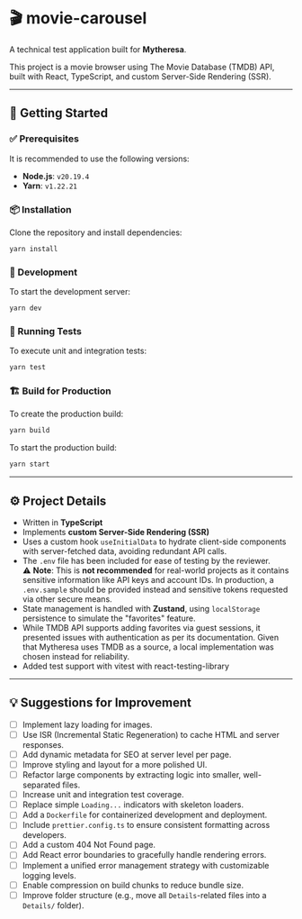 # 🎬 movie-carousel

A technical test application built for **Mytheresa**.

This project is a movie browser using The Movie Database (TMDB) API, built with React, TypeScript, and custom Server-Side Rendering (SSR).

---

## 🚀 Getting Started

### ✅ Prerequisites

It is recommended to use the following versions:

- **Node.js**: `v20.19.4`
- **Yarn**: `v1.22.21`

### 📦 Installation

Clone the repository and install dependencies:

```bash
yarn install
```

### 🔧 Development

To start the development server:

```bash
yarn dev
```

### 🧪 Running Tests

To execute unit and integration tests:

```bash
yarn test
```

### 🏗️ Build for Production

To create the production build:

```bash
yarn build
```

To start the production build:

```bash
yarn start
```

---

## ⚙️ Project Details

- Written in **TypeScript**
- Implements **custom Server-Side Rendering (SSR)**
- Uses a custom hook `useInitialData` to hydrate client-side components with server-fetched data, avoiding redundant API calls.
- The `.env` file has been included for ease of testing by the reviewer.  
  ⚠️ **Note**: This is **not recommended** for real-world projects as it contains sensitive information like API keys and account IDs. In production, a `.env.sample` should be provided instead and sensitive tokens requested via other secure means.
- State management is handled with **Zustand**, using `localStorage` persistence to simulate the "favorites" feature.
- While TMDB API supports adding favorites via guest sessions, it presented issues with authentication as per its documentation. Given that Mytheresa uses TMDB as a source, a local implementation was chosen instead for reliability.
- Added test support with vitest with react-testing-library

---

## 💡 Suggestions for Improvement

- [ ] Implement lazy loading for images.
- [ ] Use ISR (Incremental Static Regeneration) to cache HTML and server responses.
- [ ] Add dynamic metadata for SEO at server level per page.
- [ ] Improve styling and layout for a more polished UI.
- [ ] Refactor large components by extracting logic into smaller, well-separated files.
- [ ] Increase unit and integration test coverage.
- [ ] Replace simple `Loading...` indicators with skeleton loaders.
- [ ] Add a `Dockerfile` for containerized development and deployment.
- [ ] Include `prettier.config.ts` to ensure consistent formatting across developers.
- [ ] Add a custom 404 Not Found page.
- [ ] Add React error boundaries to gracefully handle rendering errors.
- [ ] Implement a unified error management strategy with customizable logging levels.
- [ ] Enable compression on build chunks to reduce bundle size.
- [ ] Improve folder structure (e.g., move all `Details`-related files into a `Details/` folder).
